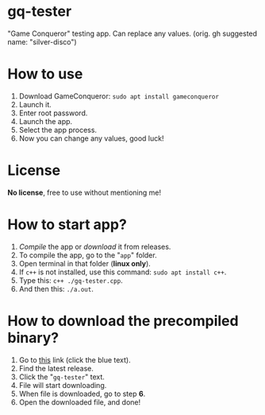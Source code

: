 # gq-tester
"Game Conqueror" testing app. Can replace any values. (orig. gh suggested name: "silver-disco")
# How to use
1. Download GameConqueror: `sudo apt install gameconqueror`
2. Launch it.
3. Enter root password.
4. Launch the app.
5. Select the app process.
6. Now you can change any values, good luck!
# License
**__No license__**, free to use without mentioning me!
# How to start app?
1. *Compile* the app or *download* it from releases.
2. To compile the app, go to the "`app`" folder.
3. Open terminal in that folder (**linux only**).
4. If `c++` is not installed, use this command: `sudo apt install c++`.
5. Type this: `c++ ./gq-tester.cpp`.
6. And then this: `./a.out`.
# How to download the precompiled binary?
1. Go to [this](https://github.com/VBPROGER/gq-tester/releases/tag/main) link (click the blue text).
2. Find the latest release.
3. Click the "`gq-tester`" text.
4. File will start downloading.
5. When file is downloaded, go to step __**6**__.
6. Open the downloaded file, and done!

